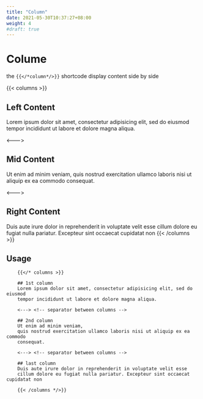 ```yaml
---
title: "Column"
date: 2021-05-30T10:37:27+08:00
weight: 4
#draft: true
---
```



# Colume

the `{{</*column*/>}}` shortcode display content side by side

{{< columns >}} <!-- begin columns block -->
## Left Content
Lorem ipsum dolor sit amet, consectetur adipisicing elit, sed do eiusmod
tempor incididunt ut labore et dolore magna aliqua. 

<---> <!-- magic separator, between columns -->

## Mid Content
Ut enim ad minim veniam,
quis nostrud exercitation ullamco laboris nisi ut aliquip ex ea commodo
consequat. 

<---> <!-- magic separator, between columns -->

## Right Content
Duis aute irure dolor in reprehenderit in voluptate velit esse
cillum dolore eu fugiat nulla pariatur. Excepteur sint occaecat cupidatat non
{{< /columns >}}


## Usage 
```
	{{</* columns >}} 
	
	## 1st column
	Lorem ipsum dolor sit amet, consectetur adipisicing elit, sed do eiusmod
	tempor incididunt ut labore et dolore magna aliqua. 

	<---> <!-- separator between columns -->

	## 2nd column
	Ut enim ad minim veniam,
	quis nostrud exercitation ullamco laboris nisi ut aliquip ex ea commodo
	consequat. 

	<---> <!-- separator between columns -->

	## last column
	Duis aute irure dolor in reprehenderit in voluptate velit esse
	cillum dolore eu fugiat nulla pariatur. Excepteur sint occaecat cupidatat non

	{{< /columns */>}}

```




